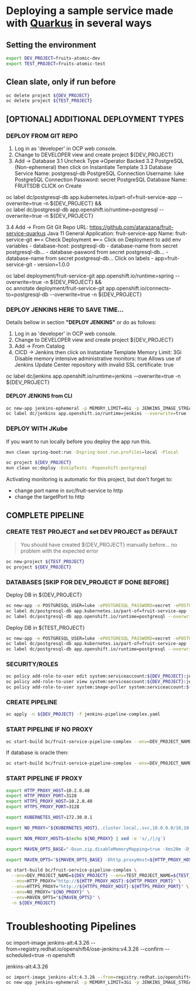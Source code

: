 # Deploying a sample service made with [Quarkus](https://quarkus.io) in several ways

## Setting the environment

```sh
export DEV_PROJECT=fruits-atomic-dev
export TEST_PROJECT=fruits-atomic-test
```

## Clean slate, only if run before

```sh
oc delete project ${DEV_PROJECT}
oc delete project ${TEST_PROJECT}
```

## [OPTIONAL] ADDITIONAL DEPLOYMENT TYPES

### DEPLOY FROM GIT REPO

1. Log in as 'developer' in OCP web console.
2. Change to DEVELOPER view and create project ${DEV_PROJECT}
3. Add -> Database
3.1 Uncheck Type->Operator Backed
3.2 PostgreSQL (Non-ephemeral) then click on Instantiate Template
3.3 Database Service Name: postgresql-db
    PostgreSQL Connection Username: luke
    PostgreSQL Connection Password: secret
    PostgreSQL Database Name: FRUITSDB
    CLICK on Create

oc label dc/postgresql-db app.kubernetes.io/part-of=fruit-service-app --overwrite=true -n ${DEV_PROJECT} && \
oc label dc/postgresql-db app.openshift.io/runtime=postgresql --overwrite=true -n ${DEV_PROJECT}

3.4 Add -> From Git
    Git Repo URL: https://github.com/atarazana/fruit-service-quarkus
    Java 11
    General Application: fruit-service-app 
    Name: fruit-service-git <===
    Check Deployment <===
    Click on Deployment to add env variables
    - database-host: postgresql-db
    - database-name from secret postgresql-db...
    - database-pasword from secret postgresql-db...
    - database-name from secret postgresql-db...
    Click on labels
    - app=fruit-service-git
    - version=1.0.0

oc label deployment/fruit-service-git app.openshift.io/runtime=spring --overwrite=true -n ${DEV_PROJECT} && \
oc annotate deployment/fruit-service-git app.openshift.io/connects-to=postgresql-db --overwrite=true -n ${DEV_PROJECT}

### DEPLOY JENKINS HERE TO SAVE TIME... 



Details bellow in section **"DEPLOY JENKINS"** or do as follows:

1. Log in as 'developer' in OCP web console.
2. Change to DEVELOPER view and create project ${DEV_PROJECT}
3. Add -> From Catalog
4. CICD -> Jenkins then click on Instantiate Template
   Memory Limit: 3Gi
   Disable memory intensive administrative monitors: true
   Allows use of Jenkins Update Center repository with invalid SSL certificate: true

oc label dc/jenkins app.openshift.io/runtime=jenkins --overwrite=true -n ${DEV_PROJECT} 

#### DEPLOY JENKINS from CLI

```sh
oc new-app jenkins-ephemeral -p MEMORY_LIMIT=4Gi -p JENKINS_IMAGE_STREAM_TAG=jenkins:2 -n ${DEV_PROJECT}
oc label dc/jenkins app.openshift.io/runtime=jenkins --overwrite=true -n ${DEV_PROJECT} 
```

### DEPLOY WITH JKube

If you want to run locally before you deploy the app run this.

```sh
mvn clean spring-boot:run -Dspring-boot.run.profiles=local -Plocal
```

```sh
oc project ${DEV_PROJECT}
mvn clean oc:deploy -DskipTests -Popenshift-postgresql
```

Activating monitoring is automatic for this project, but don't forget to:
- change port name in svc/fruit-service to http
- change the targetPort to http

## COMPLETE PIPELINE

### CREATE TEST PROJECT and set DEV PROJECT as DEFAULT

> You should have created ${DEV_PROJECT} manually before... no problem with the expected error

```sh
oc new-project ${TEST_PROJECT}
oc project ${DEV_PROJECT}
```

### DATABASES [SKIP FOR DEV_PROJECT IF DONE BEFORE]

Deploy DB in ${DEV_PROJECT}

```sh
oc new-app -e POSTGRESQL_USER=luke -ePOSTGRESQL_PASSWORD=secret -ePOSTGRESQL_DATABASE=FRUITSDB centos/postgresql-10-centos7 --as-deployment-config=true --name=postgresql-db -n ${DEV_PROJECT}
oc label dc/postgresql-db app.kubernetes.io/part-of=fruit-service-app -n ${DEV_PROJECT} && \
oc label dc/postgresql-db app.openshift.io/runtime=postgresql --overwrite=true -n ${DEV_PROJECT} 
```

Deploy DB in ${TEST_PROJECT}

```sh
oc new-app -e POSTGRESQL_USER=luke -ePOSTGRESQL_PASSWORD=secret -ePOSTGRESQL_DATABASE=FRUITSDB centos/postgresql-10-centos7 --as-deployment-config=true --name=postgresql-db -n ${TEST_PROJECT}
oc label dc/postgresql-db app.kubernetes.io/part-of=fruit-service-app -n ${TEST_PROJECT} && \
oc label dc/postgresql-db app.openshift.io/runtime=postgresql --overwrite=true -n ${TEST_PROJECT} 
```

### SECURITY/ROLES

```sh
oc policy add-role-to-user edit system:serviceaccount:${DEV_PROJECT}:jenkins -n ${TEST_PROJECT} && \
oc policy add-role-to-user view system:serviceaccount:${DEV_PROJECT}:jenkins -n ${TEST_PROJECT} && \
oc policy add-role-to-user system:image-puller system:serviceaccount:${TEST_PROJECT}:default -n ${DEV_PROJECT}
```

### CREATE PIPELINE

```sh
oc apply -n ${DEV_PROJECT} -f jenkins-pipeline-complex.yaml
```

### START PIPELINE IF NO PROXY

```sh
oc start-build bc/fruit-service-pipeline-complex --env=DEV_PROJECT_NAME=${DEV_PROJECT} --env=TEST_PROJECT_NAME=${TEST_PROJECT} -n ${DEV_PROJECT}
```

If database is oracle then:

```sh
oc start-build bc/fruit-service-pipeline-complex --env=DEV_PROJECT_NAME=${DEV_PROJECT} --env=TEST_PROJECT_NAME=${TEST_PROJECT} --env=ACTIVE_PROFILE=openshift-oracle -n ${DEV_PROJECT}
```

### START PIPELINE IF PROXY

```sh
export HTTP_PROXY_HOST=10.2.0.40
export HTTP_PROXY_PORT=3128
export HTTPS_PROXY_HOST=10.2.0.40
export HTTPS_PROXY_PORT=3128

export KUBERNETES_HOST=172.30.0.1

export NO_PROXY="${KUBERNETES_HOST},.cluster.local,.svc,10.0.0.0/16,10.128.0.0/14,10.2.10.0/28,127.0.0.1,172.30.0.0/16,api-int.ocp4.dcst.cartasi.local,dcst.cartasi.local,etcd-0.ocp4.dcst.cartasi.local,etcd-1.ocp4.dcst.cartasi.local,etcd-2.ocp4.dcst.cartasi.local,localhost"

export NON_PROXY_HOSTS=$(echo ${NO_PROXY} | sed -e 's/,/|/g')

export MAVEN_OPTS_BASE="-Dsun.zip.disableMemoryMapping=true -Xms20m -Djava.security.egd=file:/dev/./urandom -XX:+UnlockExperimentalVMOptions -Dsun.zip.disableMemoryMapping=true"

export MAVEN_OPTS="${MAVEN_OPTS_BASE} -Dhttp.proxyHost=${HTTP_PROXY_HOST} -Dhttp.proxyPort=${HTTP_PROXY_PORT} -Dhttps.proxyHost=${HTTPS_PROXY_HOST} -Dhttps.proxyPort=${HTTPS_PROXY_PORT} -Dhttp.nonProxyHosts=\"${NON_PROXY_HOSTS}\""

oc start-build bc/fruit-service-pipeline-complex \
  --env=DEV_PROJECT_NAME=${DEV_PROJECT} --env=TEST_PROJECT_NAME=${TEST_PROJECT} \
  --env=HTTP_PROXY="http://${HTTP_PROXY_HOST}:${HTTP_PROXY_PORT}" \
  --env=HTTPS_PROXY="http://${HTTPS_PROXY_HOST}:${HTTPS_PROXY_PORT}" \
  --env=NO_PROXY="${NO_PROXY}" \
  --env=MAVEN_OPTS="${MAVEN_OPTS}" \
  -n ${DEV_PROJECT}
```

# Troubleshooting Pipelines

oc import-image jenkins-alt:4.3.26 --from=registry.redhat.io/openshift4/ose-jenkins:v4.3.26 --confirm --scheduled=true -n openshift

jenkins-alt:4.3.26

```sh
oc import-image jenkins-alt:4.3.26 --from=registry.redhat.io/openshift4/ose-jenkins:v4.3.26 --confirm --scheduled=true -n openshift
oc new-app jenkins-ephemeral -p MEMORY_LIMIT=3Gi -p JENKINS_IMAGE_STREAM_TAG=jenkins-alt:4.3.26 -n ${DEV_PROJECT}
```




